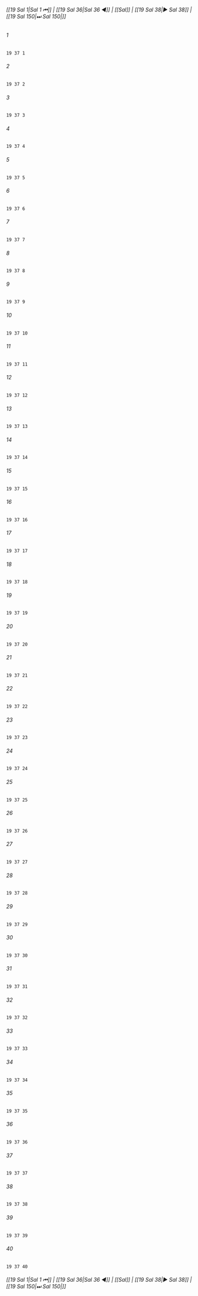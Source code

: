 
###### [[19 Sal 1|Sal 1 ⏮]] | [[19 Sal 36|Sal 36 ◀]] | [[Sal]] | [[19 Sal 38|▶ Sal 38]] | [[19 Sal 150|⏭ Sal 150|]]

###### 1
``` verse
19 37 1 
```
###### 2
``` verse
19 37 2 
```
###### 3
``` verse
19 37 3 
```
###### 4
``` verse
19 37 4 
```
###### 5
``` verse
19 37 5 
```
###### 6
``` verse
19 37 6 
```
###### 7
``` verse
19 37 7 
```
###### 8
``` verse
19 37 8 
```
###### 9
``` verse
19 37 9 
```
###### 10
``` verse
19 37 10 
```
###### 11
``` verse
19 37 11 
```
###### 12
``` verse
19 37 12 
```
###### 13
``` verse
19 37 13 
```
###### 14
``` verse
19 37 14 
```
###### 15
``` verse
19 37 15 
```
###### 16
``` verse
19 37 16 
```
###### 17
``` verse
19 37 17 
```
###### 18
``` verse
19 37 18 
```
###### 19
``` verse
19 37 19 
```
###### 20
``` verse
19 37 20 
```
###### 21
``` verse
19 37 21 
```
###### 22
``` verse
19 37 22 
```
###### 23
``` verse
19 37 23 
```
###### 24
``` verse
19 37 24 
```
###### 25
``` verse
19 37 25 
```
###### 26
``` verse
19 37 26 
```
###### 27
``` verse
19 37 27 
```
###### 28
``` verse
19 37 28 
```
###### 29
``` verse
19 37 29 
```
###### 30
``` verse
19 37 30 
```
###### 31
``` verse
19 37 31 
```
###### 32
``` verse
19 37 32 
```
###### 33
``` verse
19 37 33 
```
###### 34
``` verse
19 37 34 
```
###### 35
``` verse
19 37 35 
```
###### 36
``` verse
19 37 36 
```
###### 37
``` verse
19 37 37 
```
###### 38
``` verse
19 37 38 
```
###### 39
``` verse
19 37 39 
```
###### 40
``` verse
19 37 40 
```

###### [[19 Sal 1|Sal 1 ⏮]] | [[19 Sal 36|Sal 36 ◀]] | [[Sal]] | [[19 Sal 38|▶ Sal 38]] | [[19 Sal 150|⏭ Sal 150|]]

